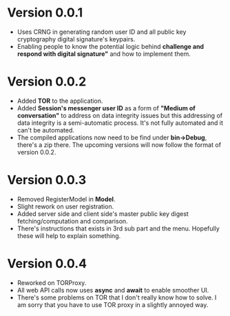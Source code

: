 # Version 0.0.1
- Uses CRNG in generating random user ID and all public key cryptography digital signature's keypairs.
- Enabling people to know the potential logic behind **challenge and respond with digital signature"** and how to implement them.

# Version 0.0.2
- Added **TOR** to the application. 
- Added **Session's messenger user ID** as a form of **"Medium of conversation"** to address on data integrity issues but this addressing of data integrity
is a semi-automatic process. It's not fully automated and it can't be automated.
- The compiled applications now need to be find under **bin->Debug**, there's a zip there. The upcoming versions will now follow the format of version 0.0.2.

# Version 0.0.3
- Removed RegisterModel in **Model**.
- Slight rework on user registration.
- Added server side and client side's master public key digest fetching/computation and comparison.
- There's instructions that exists in 3rd sub part and the menu. Hopefully these will help to explain something.

# Version 0.0.4
- Reworked on TORProxy.
- All web API calls now uses **async** and **await** to enable smoother UI.
- There's some problems on TOR that I don't really know how to solve. I am sorry that you have to use TOR proxy in a slightly annoyed way.
